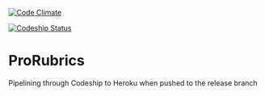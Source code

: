[![Code Climate](https://codeclimate.com/github/FullSailWDD/ProRubric/badges/gpa.svg)](https://codeclimate.com/github/FullSailWDD/ProRubric)

[![Codeship Status](https://www.codeship.io/projects/a5dda180-1d33-0133-224b-76f7207d5aaa/status?branch=master)](https://codeship.com/projects/94948)

# ProRubrics

Pipelining through Codeship to Heroku when pushed to the release branch
